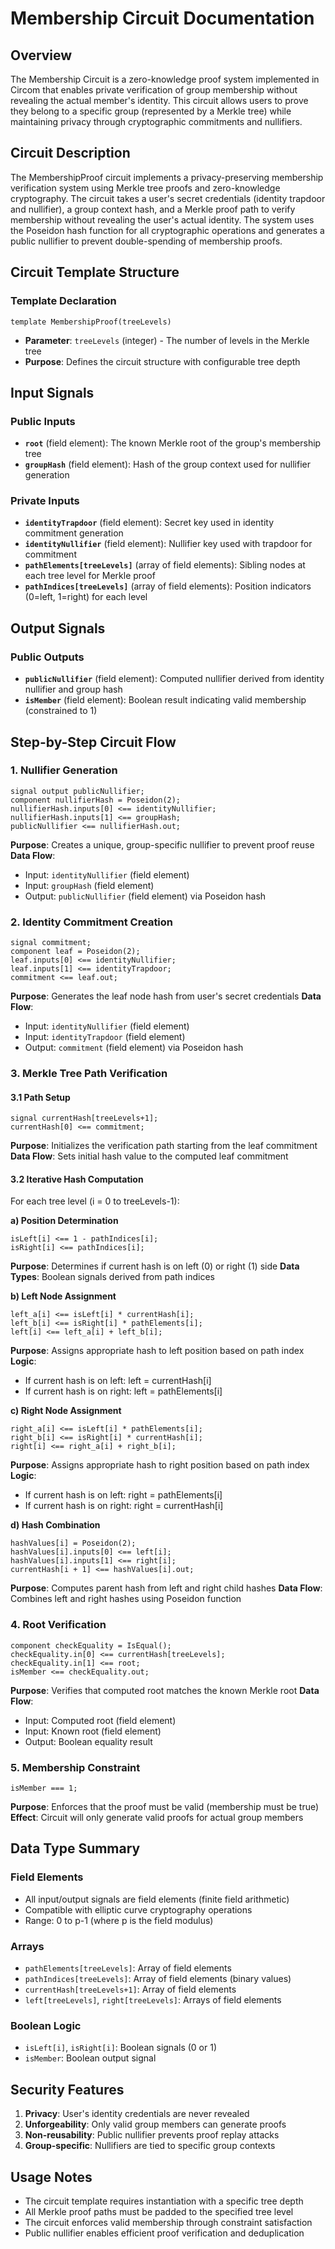 # Membership Circuit Documentation

## Overview

The Membership Circuit is a zero-knowledge proof system implemented in Circom that enables private verification of group membership without revealing the actual member's identity. This circuit allows users to prove they belong to a specific group (represented by a Merkle tree) while maintaining privacy through cryptographic commitments and nullifiers.

## Circuit Description

The MembershipProof circuit implements a privacy-preserving membership verification system using Merkle tree proofs and zero-knowledge cryptography. The circuit takes a user's secret credentials (identity trapdoor and nullifier), a group context hash, and a Merkle proof path to verify membership without revealing the user's actual identity. The system uses the Poseidon hash function for all cryptographic operations and generates a public nullifier to prevent double-spending of membership proofs.

## Circuit Template Structure

### Template Declaration

```circom
template MembershipProof(treeLevels)
```

- **Parameter**: `treeLevels` (integer) - The number of levels in the Merkle tree
- **Purpose**: Defines the circuit structure with configurable tree depth

## Input Signals

### Public Inputs

- **`root`** (field element): The known Merkle root of the group's membership tree
- **`groupHash`** (field element): Hash of the group context used for nullifier generation

### Private Inputs

- **`identityTrapdoor`** (field element): Secret key used in identity commitment generation
- **`identityNullifier`** (field element): Nullifier key used with trapdoor for commitment
- **`pathElements[treeLevels]`** (array of field elements): Sibling nodes at each tree level for Merkle proof
- **`pathIndices[treeLevels]`** (array of field elements): Position indicators (0=left, 1=right) for each level

## Output Signals

### Public Outputs

- **`publicNullifier`** (field element): Computed nullifier derived from identity nullifier and group hash
- **`isMember`** (field element): Boolean result indicating valid membership (constrained to 1)

## Step-by-Step Circuit Flow

### 1. Nullifier Generation

```circom
signal output publicNullifier;
component nullifierHash = Poseidon(2);
nullifierHash.inputs[0] <== identityNullifier;
nullifierHash.inputs[1] <== groupHash;
publicNullifier <== nullifierHash.out;
```

**Purpose**: Creates a unique, group-specific nullifier to prevent proof reuse
**Data Flow**:

- Input: `identityNullifier` (field element)
- Input: `groupHash` (field element)
- Output: `publicNullifier` (field element) via Poseidon hash

### 2. Identity Commitment Creation

```circom
signal commitment;
component leaf = Poseidon(2);
leaf.inputs[0] <== identityNullifier;
leaf.inputs[1] <== identityTrapdoor;
commitment <== leaf.out;
```

**Purpose**: Generates the leaf node hash from user's secret credentials
**Data Flow**:

- Input: `identityNullifier` (field element)
- Input: `identityTrapdoor` (field element)
- Output: `commitment` (field element) via Poseidon hash

### 3. Merkle Tree Path Verification

#### 3.1 Path Setup

```circom
signal currentHash[treeLevels+1];
currentHash[0] <== commitment;
```

**Purpose**: Initializes the verification path starting from the leaf commitment
**Data Flow**: Sets initial hash value to the computed leaf commitment

#### 3.2 Iterative Hash Computation

For each tree level (i = 0 to treeLevels-1):

**a) Position Determination**

```circom
isLeft[i] <== 1 - pathIndices[i];
isRight[i] <== pathIndices[i];
```

**Purpose**: Determines if current hash is on left (0) or right (1) side
**Data Types**: Boolean signals derived from path indices

**b) Left Node Assignment**

```circom
left_a[i] <== isLeft[i] * currentHash[i];
left_b[i] <== isRight[i] * pathElements[i];
left[i] <== left_a[i] + left_b[i];
```

**Purpose**: Assigns appropriate hash to left position based on path index
**Logic**:

- If current hash is on left: left = currentHash[i]
- If current hash is on right: left = pathElements[i]

**c) Right Node Assignment**

```circom
right_a[i] <== isLeft[i] * pathElements[i];
right_b[i] <== isRight[i] * currentHash[i];
right[i] <== right_a[i] + right_b[i];
```

**Purpose**: Assigns appropriate hash to right position based on path index
**Logic**:

- If current hash is on left: right = pathElements[i]
- If current hash is on right: right = currentHash[i]

**d) Hash Combination**

```circom
hashValues[i] = Poseidon(2);
hashValues[i].inputs[0] <== left[i];
hashValues[i].inputs[1] <== right[i];
currentHash[i + 1] <== hashValues[i].out;
```

**Purpose**: Computes parent hash from left and right child hashes
**Data Flow**: Combines left and right hashes using Poseidon function

### 4. Root Verification

```circom
component checkEquality = IsEqual();
checkEquality.in[0] <== currentHash[treeLevels];
checkEquality.in[1] <== root;
isMember <== checkEquality.out;
```

**Purpose**: Verifies that computed root matches the known Merkle root
**Data Flow**:

- Input: Computed root (field element)
- Input: Known root (field element)
- Output: Boolean equality result

### 5. Membership Constraint

```circom
isMember === 1;
```

**Purpose**: Enforces that the proof must be valid (membership must be true)
**Effect**: Circuit will only generate valid proofs for actual group members

## Data Type Summary

### Field Elements

- All input/output signals are field elements (finite field arithmetic)
- Compatible with elliptic curve cryptography operations
- Range: 0 to p-1 (where p is the field modulus)

### Arrays

- `pathElements[treeLevels]`: Array of field elements
- `pathIndices[treeLevels]`: Array of field elements (binary values)
- `currentHash[treeLevels+1]`: Array of field elements
- `left[treeLevels]`, `right[treeLevels]`: Arrays of field elements

### Boolean Logic

- `isLeft[i]`, `isRight[i]`: Boolean signals (0 or 1)
- `isMember`: Boolean output signal

## Security Features

1. **Privacy**: User's identity credentials are never revealed
2. **Unforgeability**: Only valid group members can generate proofs
3. **Non-reusability**: Public nullifier prevents proof replay attacks
4. **Group-specific**: Nullifiers are tied to specific group contexts

## Usage Notes

- The circuit template requires instantiation with a specific tree depth
- All Merkle proof paths must be padded to the specified tree level
- The circuit enforces valid membership through constraint satisfaction
- Public nullifier enables efficient proof verification and deduplication
